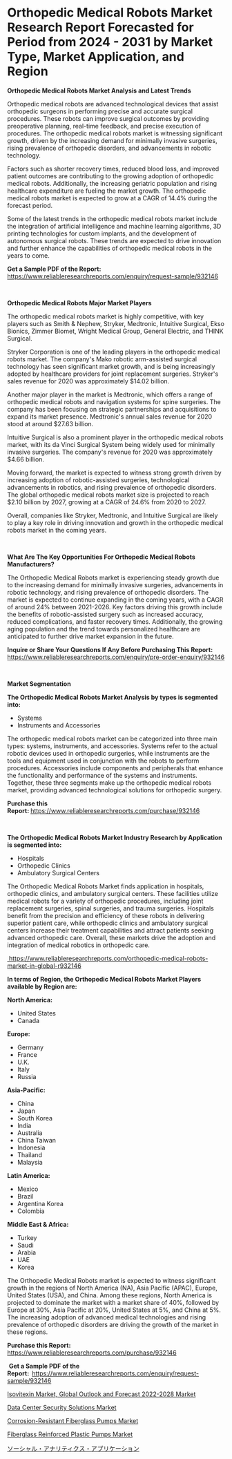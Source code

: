 <p><h1>Orthopedic Medical Robots Market Research Report Forecasted for Period from 2024 -  2031 by Market Type, Market Application, and Region</h1></p><p><strong>Orthopedic Medical Robots Market Analysis and Latest Trends</strong></p>
<p><p>Orthopedic medical robots are advanced technological devices that assist orthopedic surgeons in performing precise and accurate surgical procedures. These robots can improve surgical outcomes by providing preoperative planning, real-time feedback, and precise execution of procedures. The orthopedic medical robots market is witnessing significant growth, driven by the increasing demand for minimally invasive surgeries, rising prevalence of orthopedic disorders, and advancements in robotic technology.</p><p>Factors such as shorter recovery times, reduced blood loss, and improved patient outcomes are contributing to the growing adoption of orthopedic medical robots. Additionally, the increasing geriatric population and rising healthcare expenditure are fueling the market growth. The orthopedic medical robots market is expected to grow at a CAGR of 14.4% during the forecast period.</p><p>Some of the latest trends in the orthopedic medical robots market include the integration of artificial intelligence and machine learning algorithms, 3D printing technologies for custom implants, and the development of autonomous surgical robots. These trends are expected to drive innovation and further enhance the capabilities of orthopedic medical robots in the years to come.</p></p>
<p><strong>Get a Sample PDF of the Report:&nbsp;</strong> <a href="https://www.reliableresearchreports.com/enquiry/request-sample/932146">https://www.reliableresearchreports.com/enquiry/request-sample/932146</a></p>
<p>&nbsp;</p>
<p><strong>Orthopedic Medical Robots Major Market Players</strong></p>
<p><p>The orthopedic medical robots market is highly competitive, with key players such as Smith & Nephew, Stryker, Medtronic, Intuitive Surgical, Ekso Bionics, Zimmer Biomet, Wright Medical Group, General Electric, and THINK Surgical. </p><p>Stryker Corporation is one of the leading players in the orthopedic medical robots market. The company's Mako robotic arm-assisted surgical technology has seen significant market growth, and is being increasingly adopted by healthcare providers for joint replacement surgeries. Stryker's sales revenue for 2020 was approximately $14.02 billion.</p><p>Another major player in the market is Medtronic, which offers a range of orthopedic medical robots and navigation systems for spine surgeries. The company has been focusing on strategic partnerships and acquisitions to expand its market presence. Medtronic's annual sales revenue for 2020 stood at around $27.63 billion.</p><p>Intuitive Surgical is also a prominent player in the orthopedic medical robots market, with its da Vinci Surgical System being widely used for minimally invasive surgeries. The company's revenue for 2020 was approximately $4.66 billion.</p><p>Moving forward, the market is expected to witness strong growth driven by increasing adoption of robotic-assisted surgeries, technological advancements in robotics, and rising prevalence of orthopedic disorders. The global orthopedic medical robots market size is projected to reach $2.10 billion by 2027, growing at a CAGR of 24.6% from 2020 to 2027.</p><p>Overall, companies like Stryker, Medtronic, and Intuitive Surgical are likely to play a key role in driving innovation and growth in the orthopedic medical robots market in the coming years.</p></p>
<p>&nbsp;</p>
<p><strong>What Are The Key Opportunities For Orthopedic Medical Robots Manufacturers?</strong></p>
<p><p>The Orthopedic Medical Robots market is experiencing steady growth due to the increasing demand for minimally invasive surgeries, advancements in robotic technology, and rising prevalence of orthopedic disorders. The market is expected to continue expanding in the coming years, with a CAGR of around 24% between 2021-2026. Key factors driving this growth include the benefits of robotic-assisted surgery such as increased accuracy, reduced complications, and faster recovery times. Additionally, the growing aging population and the trend towards personalized healthcare are anticipated to further drive market expansion in the future.</p></p>
<p><strong>Inquire or Share Your Questions If Any Before Purchasing This Report:</strong> <a href="https://www.reliableresearchreports.com/enquiry/pre-order-enquiry/932146">https://www.reliableresearchreports.com/enquiry/pre-order-enquiry/932146</a></p>
<p>&nbsp;</p>
<p><strong>Market Segmentation</strong></p>
<p><strong>The Orthopedic Medical Robots Market Analysis by types is segmented into:</strong></p>
<p><ul><li>Systems</li><li>Instruments and Accessories</li></ul></p>
<p><p>The orthopedic medical robots market can be categorized into three main types: systems, instruments, and accessories. Systems refer to the actual robotic devices used in orthopedic surgeries, while instruments are the tools and equipment used in conjunction with the robots to perform procedures. Accessories include components and peripherals that enhance the functionality and performance of the systems and instruments. Together, these three segments make up the orthopedic medical robots market, providing advanced technological solutions for orthopedic surgery.</p></p>
<p><strong>Purchase this Report:&nbsp;</strong><a href="https://www.reliableresearchreports.com/purchase/932146">https://www.reliableresearchreports.com/purchase/932146</a></p>
<p>&nbsp;</p>
<p><strong>The Orthopedic Medical Robots Market Industry Research by Application is segmented into:</strong></p>
<p><ul><li>Hospitals</li><li>Orthopedic Clinics</li><li>Ambulatory Surgical Centers</li></ul></p>
<p><p>The Orthopedic Medical Robots Market finds application in hospitals, orthopedic clinics, and ambulatory surgical centers. These facilities utilize medical robots for a variety of orthopedic procedures, including joint replacement surgeries, spinal surgeries, and trauma surgeries. Hospitals benefit from the precision and efficiency of these robots in delivering superior patient care, while orthopedic clinics and ambulatory surgical centers increase their treatment capabilities and attract patients seeking advanced orthopedic care. Overall, these markets drive the adoption and integration of medical robotics in orthopedic care.</p></p>
<p><a href="https://www.reliableresearchreports.com/orthopedic-medical-robots-market-in-global-r932146">&nbsp;https://www.reliableresearchreports.com/orthopedic-medical-robots-market-in-global-r932146</a></p>
<p><strong>In terms of Region, the Orthopedic Medical Robots Market Players available by Region are:</strong></p>
<p>
    <p> <strong> North America: </strong>
        <ul>
            <li>United States</li>
            <li>Canada</li>
        </ul>
        </p> 
    <p> <strong> Europe: </strong>
        <ul>
            <li>Germany</li>
            <li>France</li>
            <li>U.K.</li>
            <li>Italy</li>
            <li>Russia</li>
        </ul>
        </p> 
    <p> <strong> Asia-Pacific: </strong>
        <ul>
            <li>China</li>
            <li>Japan</li>
            <li>South Korea</li>
            <li>India</li>
            <li>Australia</li>
            <li>China Taiwan</li>
            <li>Indonesia</li>
            <li>Thailand</li>
            <li>Malaysia</li>
        </ul>
        </p> 
    <p> <strong> Latin America: </strong>
        <ul>
            <li>Mexico</li>
            <li>Brazil</li>
            <li>Argentina Korea</li>
            <li>Colombia</li>
        </ul>
        </p> 
    <p> <strong> Middle East & Africa: </strong>
        <ul>
            <li>Turkey</li>
            <li>Saudi</li>
            <li>Arabia</li>
            <li>UAE</li>
            <li>Korea</li>
        </ul>
    </p>
    </p>
<p><p>The Orthopedic Medical Robots market is expected to witness significant growth in the regions of North America (NA), Asia Pacific (APAC), Europe, United States (USA), and China. Among these regions, North America is projected to dominate the market with a market share of 40%, followed by Europe at 30%, Asia Pacific at 20%, United States at 5%, and China at 5%. The increasing adoption of advanced medical technologies and rising prevalence of orthopedic disorders are driving the growth of the market in these regions.</p></p>
<p><strong>Purchase this Report: </strong><a href="https://www.reliableresearchreports.com/purchase/932146">https://www.reliableresearchreports.com/purchase/932146</a></p>
<p>&nbsp;<strong>Get a Sample PDF of the Report:&nbsp;&nbsp;</strong><a href="https://www.reliableresearchreports.com/enquiry/request-sample/932146">https://www.reliableresearchreports.com/enquiry/request-sample/932146</a></p>
<p><strong></strong></p>
<p><p><a href="https://issuu.com/reportprime-2/docs/isovitexin-market-global-outlook-an_2c2625af1d06e9">Isovitexin Market, Global Outlook and Forecast 2022-2028 Market</a></p><p><a href="https://medium.com/@sjdhshjc2456654/data-center-security-solutions-market-trends-a-detailed-study-of-its-market-segmentation-and-9af129a4016a">Data Center Security Solutions Market</a></p><p><a href="https://github.com/santosh758595/Market-Research-Report-List-6/blob/main/corrosion-resistant-fiberglass-pumps-market.md">Corrosion-Resistant Fiberglass Pumps Market</a></p><p><a href="https://github.com/elizabethdagraca/Market-Research-Report-List-4/blob/main/fiberglass-reinforced-plastic-pumps-market.md">Fiberglass Reinforced Plastic Pumps Market</a></p><p><a href="https://medium.com/@opalkilback2023/%E3%82%BD%E3%83%BC%E3%82%B7%E3%83%A3%E3%83%AB%E3%82%A2%E3%83%8A%E3%83%AA%E3%83%86%E3%82%A3%E3%82%AF%E3%82%B9%E3%82%A2%E3%83%97%E3%83%AA%E3%82%B1%E3%83%BC%E3%82%B7%E3%83%A7%E3%83%B3%E5%B8%82%E5%A0%B4%E3%81%AE%E8%A6%8F%E6%A8%A1-%E3%82%B7%E3%82%A7%E3%82%A2-%E6%88%90%E9%95%B7-%E5%B8%82%E5%A0%B4%E5%88%86%E6%9E%90-%E3%82%BF%E3%82%A4%E3%83%97%E5%88%A5-%E3%82%A2%E3%83%97%E3%83%AA%E3%82%B1%E3%83%BC%E3%82%B7%E3%83%A7%E3%83%B3%E5%88%A5-%E5%A4%A7%E4%BC%81%E6%A5%AD-1000%E4%BA%BA%E4%BB%A5%E4%B8%8A%E3%81%AE%E3%83%A6%E3%83%BC%E3%82%B6%E3%83%BC-%E4%B8%AD%E5%B0%8F%E4%BC%81%E6%A5%AD-499-1000%E4%BA%BA%E3%81%AE%E3%83%A6%E3%83%BC%E3%82%B6%E3%83%BC-%E4%B8%AD%E5%B0%8F%E4%BC%81%E6%A5%AD-1-4-d1d6f4cb5511">ソーシャル・アナリティクス・アプリケーション</a></p></p>